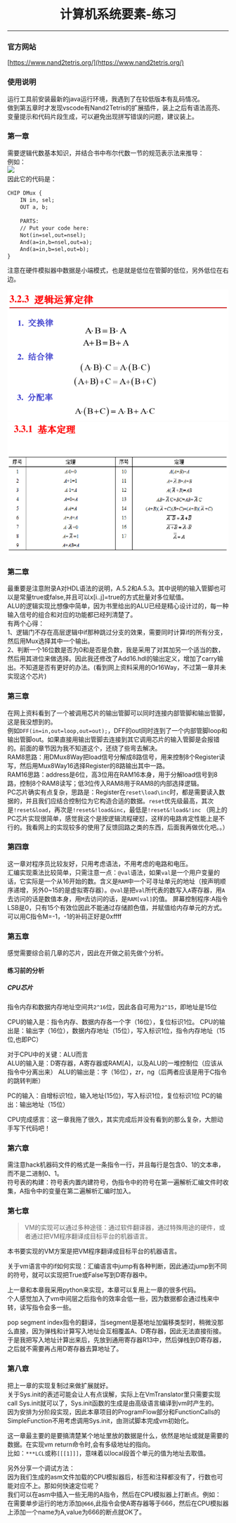 # <center>计算机系统要素-练习</center>

----------

### 官方网站  
[https://www.nand2tetris.org/](https://www.nand2tetris.org/)  
### 使用说明  
运行工具前安装最新的java运行环境，我遇到了在较低版本有乱码情况。  
做到第五章时才发现vscode有Nand2Tetris的扩展插件，装上之后有语法高亮、变量提示和代码片段生成，可以避免出现拼写错误的问题，建议装上。

### 第一章  
需要逻辑代数基本知识，并结合书中布尔代数一节的规范表示法来推导：  
例如：  
<img src="https://latex.codecogs.com/svg.latex?dmux=(in*\overline{sel},in*sel)" />  
因此它的代码是：  
``` hdl  
CHIP DMux {
    IN in, sel;
    OUT a, b;

    PARTS:
    // Put your code here:
    Not(in=sel,out=nsel);
    And(a=in,b=nsel,out=a);
    And(a=in,b=sel,out=b);
}
```  

注意在硬件模拟器中数据是小端模式，也是就是低位在管脚的低位，另外低位在右边。  

![逻辑运算法则](./img/bool_op.png)  
![逻辑运算基本定理](./img/bool_law.png)  

### 第二章  
最重要是注意附录A对HDL语法的说明，A.5.2和A.5.3。其中说明的输入管脚也可以是常量true或false,并且可以x[i..j]=true的方式批量对多位赋值。  
ALU的逻辑实现比想像中简单，因为书里给出的ALU已经是精心设计过的，每一种输入信号的组合和对应的功能都已经列清楚了。  
有两个心得：  
1、逻辑门不存在高层逻辑中if那种跳过分支的效果，需要同时计算if的所有分支，然后用Mux选择其中一个输出。  
2、判断一个16位数是否为0和是否是负数，我是采用了对其加另一个适当的数，然后用其进位来做选择。因此我还修改了Add16.hdl的输出定义，增加了carry输出。不知道是否有更好的办法。(看到网上资料采用的Or16Way，不过第一章并未实现这个芯片)  

### 第三章  
在网上资料看到了一个被调用芯片的输出管脚可以同时连接内部管脚和输出管脚，这是我没想到的。  
例如`DFF(in=in,out=loop,out=out);`，DFF的out同时连到了一个内部管脚loop和输出管脚out。如果直接用输出管脚去连接到其它调用芯片的输入管脚是会报错的。前面的章节因为我不知道这个，还绕了些弯去解决。  
RAM8思路：用DMux8Way把load信号分解成8路信号，用来控制8个Register读写，然后用Mux8Way16选择Register的8路输出其中一路。  
RAM16思路：address是6位，高3位用在RAM16本身，用于分解load信号到8路，控制8个RAM8读写；低3位传入RAM8用于RAM8的内部选择逻辑。   
PC芯片确实有点复杂，思路是：Register在`reset\load\inc`时，都是需要读入数据的，并且我们应结合控制位为它构造合适的数据。`reset`优先级最高，其次是`!reset&load`，再次是`!reset&!load&inc`，最低是`!reset&!load&!inc` 
（网上的PC芯片实现很简单，感觉我这个是按逻辑流程硬怼，这样的电路肯定性能上是不行的。我看网上的实现较多的使用了反馈回路之类的东西，后面我再做优化吧。。） 

### 第四章  
这一章对程序员比较友好，只用考虑语法，不用考虑的电路和电压。  
汇编实现乘法比较简单，只需注意一点：`@val`语法，如果`val`是一个用户变量的话，它实际是一个从16开始的数。含义是`RAM`中一个可寻址单元的地址（按声明顺序递增，另外0~15的是虚拟寄存器）。`@val`是把`val`所代表的数写入`A`寄存器，用`A`去访问的话是数值本身，用`M`去访问的话，是`RAM[val]`的值。 
屏幕控制程序:A指令LSB是0，只有15个有效位因此不能通过存储颜色值，并赋值给内存单元的方式。可以用C指令M=-1，-1的补码正好是0xffff  

### 第五章  
感觉需要综合前几章的芯片，因此在开做之前先做个分析。  
#### 练习前的分析  
##### CPU芯片  
指令内存和数据内存地址空间共`2^16`位，因此各自可用为`2^15`，即地址是15位

CPU的输入是：指令内存、数据内存各一个字（16位），复位标识1位。
CPU的输出是：输出字（16位），数据内存地址（15位），写入标识1位，指令内存地址（15位,也即PC）

对于CPU中的关键：ALU而言  
ALU的输入是：D寄存器，A寄存器或RAM[A]，以及ALU的一堆控制位（应该从指令中分离出来）
ALU的输出是：字（16位），zr，ng（后两者应该是用于C指令的跳转判断）

PC的输入：自增标识1位，输入地址(15位)，写入标识1位，复位标识1位
PC的输出：输出地址（15位）  

CPU完成感言：这一章我拖了很久，其实完成后并没有看到的那么复杂，大胆动手写下代码吧！  


### 第六章  
需注意hack机器码文件的格式是一条指令一行，并且每行是包含0、1的文本串，而不是二进制0、1。  
符号表的构建：符号表内置内建符号，伪指令中的符号在第一遍解析汇编文件时收集，A指令中的变量在第二遍解析汇编时加入。  


### 第七章  
>VM的实现可以通过多种途径：通过软件翻译器，通过特殊用途的硬件，或者通过把VM程序翻译成目标平台的机器语言。  

本书要实现的VM方案是把VM程序翻译成目标平台的机器语言。  
  
关于vm语言中的if如何实现：汇编语言中jump有各种判断，因此通过jump到不同的符号，就可以实现把True或False写到D寄存器中。  

上一章和本章我采用python来实现，本章可以复用上一章的很多代码。  
个人感觉加入了vm中间层之后指令的效率会低一些，因为数据都会通过栈来中转，读写指令会多一些。  

pop segment index指令的翻译，当segment是基地址加偏移类型时，稍微没那么直接，因为弹栈和计算写入地址会互相覆盖A、D寄存器，因此无法直接衔接。于是我把写入地址计算出来后，先放到通用寄存器R13中，然后弹栈到D寄存器，之后就不需要再占用D寄存器去算地址了。  

### 第八章  
把上一章的实现复制过来做扩展就好。  
关于Sys.init的表述可能会让人有点误解，实际上在VmTranslator里只需要实现call Sys.init就可以了，Sys.init函数的生成是由高级语言编译到vm时产生的。  
因为安排为分阶段实现，因此本章项目的ProgramFlow部分和FunctionCalls的SimpleFunction不用考虑调用Sys.init，由测试脚本完成vm初始化。  

这一章最主要的是要搞清楚某个地址里放的数据是什么，依然是地址或就是需要的数据。在实现vm return命令时,会有多级地址的指向。  
比如：`***LCL`或称`[[[1]]]`，意味着以local段首个单元的值为地址去取值。  

另外分享一个调试方法：  
因为我们生成的asm文件加载的CPU模拟器后，标签和注释都没有了，行数也可能对应不上。那如何快速定位呢？  
我们可以在asm中插入一些无用的A指令，然后在CPU模拟器上打断点。例如：  
在需要单步运行的地方添加`@666`,此指令会使A寄存器等于666，然后在CPU模拟器上添加一个name为A,value为666的断点就OK了。